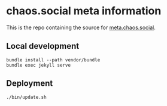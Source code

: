 chaos.social meta information
=============================

This is the repo containing the source for [meta.chaos.social](https://meta.chaos.social).

Local development
-----------------

```
bundle install --path vendor/bundle
bundle exec jekyll serve
```

Deployment
----------

```
./bin/update.sh
```
